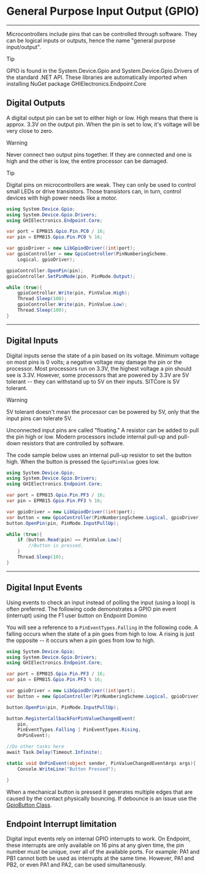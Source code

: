 ﻿# General Purpose Input Output (GPIO)
---
Microcontrollers include pins that can be controlled through software. They can be logical inputs or outputs, hence the name "general purpose input/output".

> [!Tip]
> GPIO is found in the System.Device.Gpio and System.Device.Gpio.Drivers of the standard .NET API. These libraries are automatically imported when installing NuGet package GHIElectronics.Endpoint.Core 

## Digital Outputs
A digital output pin can be set to either high or low.  High means that there is approx. 3.3V on the output pin. When the pin is set to low, it's voltage will be very close to zero.

> [!Warning]
> Never connect two output pins together. If they are connected and one is high and the other is low, the entire processor can be damaged.

> [!Tip]
> Digital pins on microcontrollers are weak. They can only be used to control small LEDs or drive transistors. Those transistors can, in turn, control devices with high power needs like a motor.

```cs
using System.Device.Gpio;
using System.Device.Gpio.Drivers;
using GHIElectronics.Endpoint.Core;

var port = EPM815.Gpio.Pin.PC0 / 16;
var pin = EPM815.Gpio.Pin.PC0 % 16;

var gpioDriver = new LibGpiodDriver((int)port);
var gpioController = new GpioController(PinNumberingScheme.
    Logical, gpioDriver);

gpioController.OpenPin(pin);
gpioController.SetPinMode(pin, PinMode.Output);

while (true){
    gpioController.Write(pin, PinValue.High);
    Thread.Sleep(100);
    gpioController.Write(pin, PinValue.Low);
    Thread.Sleep(100);
}
```
---

## Digital Inputs
Digital inputs sense the state of a pin based on its voltage. Minimum voltage on most pins is 0 volts; a negative voltage may damage the pin or the processor. Most processors run on 3.3V, the highest voltage a pin should see is 3.3V. However, some processors that are powered by 3.3V are 5V tolerant -- they can withstand up to 5V on their inputs. SITCore is 5V tolerant.

> [!Warning] 
> 5V tolerant doesn't mean the processor can be powered by 5V, only that the input pins can tolerate 5V.

Unconnected input pins are called "floating." A resistor can be added to pull the pin high or low. Modern processors include internal pull-up and pull-down resistors that are controlled by software.

The code sample below uses an internal pull-up resistor to set the button high. When the button is pressed the `GpioPinValue` goes low. 

```cs
using System.Device.Gpio;
using System.Device.Gpio.Drivers;
using GHIElectronics.Endpoint.Core;

var port = EPM815.Gpio.Pin.PF3 / 16;
var pin = EPM815.Gpio.Pin.PF3 % 16;

var gpioDriver = new LibGpiodDriver((int)port);
var button = new GpioController(PinNumberingScheme.Logical, gpioDriver);
button.OpenPin(pin, PinMode.InputPullUp);

while (true){
    if (button.Read(pin) == PinValue.Low){
        //Button is pressed.
    }
    Thread.Sleep(10);  
}
```
---

## Digital Input Events

Using events to check an input instead of polling the input (using a loop) is often preferred. The following code demonstrates a GPIO pin event (interrupt) using the F1 user button on Endpoint Domino

You will see a reference to a ```PinEventTypes.Falling``` in the following code. A falling occurs when the state of a pin goes from high to low. A rising is just the opposite -- it occurs when a pin goes from low to high. 

```cs
using System.Device.Gpio;
using System.Device.Gpio.Drivers;
using GHIElectronics.Endpoint.Core;

var port = EPM815.Gpio.Pin.PF3 / 16;
var pin = EPM815.Gpio.Pin.PF3 % 16;

var gpioDriver = new LibGpiodDriver((int)port);
var button = new GpioController(PinNumberingScheme.Logical, gpioDriver);

button.OpenPin(pin, PinMode.InputPullUp);

button.RegisterCallbackForPinValueChangedEvent(
    pin,
    PinEventTypes.Falling | PinEventTypes.Rising,
    OnPinEvent);

//Do other tasks here
await Task.Delay(Timeout.Infinite);

static void OnPinEvent(object sender, PinValueChangedEventArgs args){
    Console.WriteLine("Button Pressed");

}
```

When a mechanical button is pressed it generates multiple edges that are caused by the contact physically bouncing. If debounce is an issue use the [GpioButton Class](https://learn.microsoft.com/en-us/dotnet/api/iot.device.button.gpiobutton?view=iot-dotnet-latest).


## Endpoint Interrupt limitation

Digital input events rely on internal GPIO interrupts to work. On Endpoint, these interrupts are only available on 16 pins at any given time, the pin number must be unique, over all of the available ports. For example: PA1 and PB1 cannot both be used as interrupts at the same time. However, PA1 and PB2, or even PA1 and PA2, can be used simultaneously.





